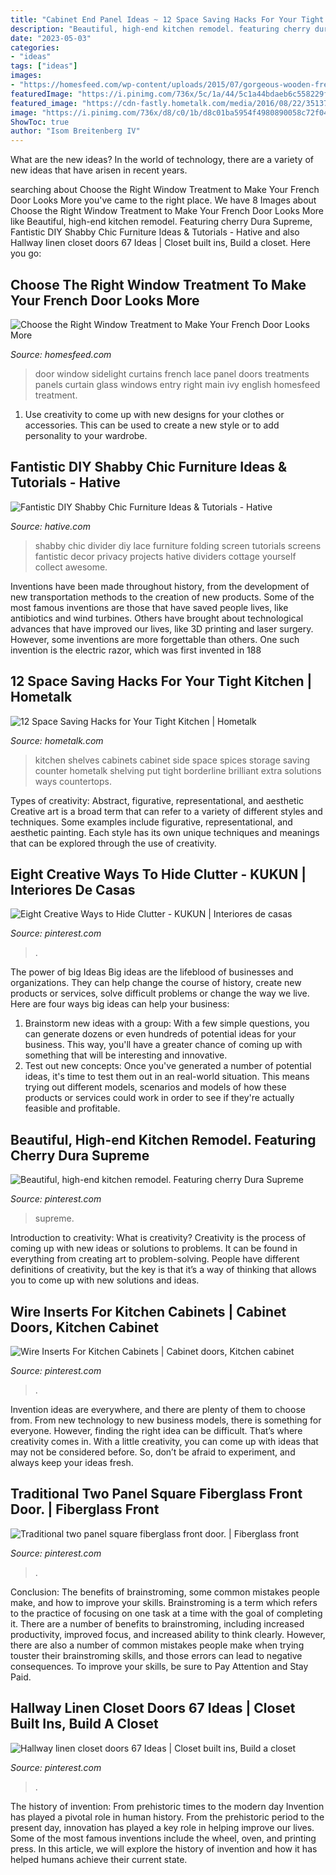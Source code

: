 ```yaml
---
title: "Cabinet End Panel Ideas ~ 12 Space Saving Hacks For Your Tight Kitchen"
description: "Beautiful, high-end kitchen remodel. featuring cherry dura supreme"
date: "2023-05-03"
categories:
- "ideas"
tags: ["ideas"]
images:
- "https://homesfeed.com/wp-content/uploads/2015/07/gorgeous-wooden-french-door-idea-with-glass-accent-and-white-lace-curtain-idea-with-wooden-foor-with-flower-basket.jpg"
featuredImage: "https://i.pinimg.com/736x/5c/1a/44/5c1a44bdaeb6c558229f98356a24c361.jpg"
featured_image: "https://cdn-fastly.hometalk.com/media/2016/08/22/3513790/s-12-space-saving-solutions-for-your-tight-kitchen-kitchen-design-shelving-ideas.jpg?size=1600x1000&amp;nocrop=1"
image: "https://i.pinimg.com/736x/d8/c0/1b/d8c01ba5954f4980890058c72f04c04c--kitchen-cabinets-wire.jpg"
ShowToc: true
author: "Isom Breitenberg IV"
---
```



What are the new ideas?
In the world of technology, there are a variety of new ideas that have arisen in recent years.

	

		
searching about Choose the Right Window Treatment to Make Your French Door Looks More you've came to the right place. We have 8 Images about Choose the Right Window Treatment to Make Your French Door Looks More like Beautiful, high-end kitchen remodel. Featuring cherry Dura Supreme, Fantistic DIY Shabby Chic Furniture Ideas &amp; Tutorials - Hative and also Hallway linen closet doors 67 Ideas | Closet built ins, Build a closet. Here you go:
		
    
## Choose The Right Window Treatment To Make Your French Door Looks More

<img loading=lazy src="https://homesfeed.com/wp-content/uploads/2015/07/gorgeous-wooden-french-door-idea-with-glass-accent-and-white-lace-curtain-idea-with-wooden-foor-with-flower-basket.jpg" onerror="this.onerror=null;this.src='https://tse4.mm.bing.net/th?id=OIP.5qgiYegQSyQvKE8omNJyqwHaKX&amp;pid=15.1';" alt="Choose the Right Window Treatment to Make Your French Door Looks More">

_Source: homesfeed.com_

>door window sidelight curtains french lace panel doors treatments panels curtain glass windows entry right main ivy english homesfeed treatment. 

	

1. Use creativity to come up with new designs for your clothes or accessories. This can be used to create a new style or to add personality to your wardrobe.

    
## Fantistic DIY Shabby Chic Furniture Ideas &amp; Tutorials - Hative

<img loading=lazy src="https://hative.com/wp-content/uploads/2016/05/diy-shabby-chic-furniture/15-diy-shabby-chic-furniture-ideas-tutorials.jpg" onerror="this.onerror=null;this.src='https://tse4.mm.bing.net/th?id=OIP.8XXKLBvfmbjLOd4NpuJcPgHaJ4&amp;pid=15.1';" alt="Fantistic DIY Shabby Chic Furniture Ideas &amp; Tutorials - Hative">

_Source: hative.com_

>shabby chic divider diy lace furniture folding screen tutorials screens fantistic decor privacy projects hative dividers cottage yourself collect awesome. 

	

Inventions have been made throughout history, from the development of new transportation methods to the creation of new products. Some of the most famous inventions are those that have saved people lives, like antibiotics and wind turbines. Others have brought about technological advances that have improved our lives, like 3D printing and laser surgery. However, some inventions are more forgettable than others. One such invention is the electric razor, which was first invented in 188
    
## 12 Space Saving Hacks For Your Tight Kitchen | Hometalk

<img loading=lazy src="https://cdn-fastly.hometalk.com/media/2016/08/22/3513790/s-12-space-saving-solutions-for-your-tight-kitchen-kitchen-design-shelving-ideas.jpg?size=1600x1000&amp;nocrop=1" onerror="this.onerror=null;this.src='https://tse4.mm.bing.net/th?id=OIP.qVnFzjVr__V-VYEtnKo2XgHaJ4&amp;pid=15.1';" alt="12 Space Saving Hacks for Your Tight Kitchen | Hometalk">

_Source: hometalk.com_

>kitchen shelves cabinets cabinet side space spices storage saving counter hometalk shelving put tight borderline brilliant extra solutions ways countertops. 

	

Types of creativity: Abstract, figurative, representational, and aesthetic
Creative art is a broad term that can refer to a variety of different styles and techniques. Some examples include figurative, representational, and aesthetic painting. Each style has its own unique techniques and meanings that can be explored through the use of creativity.

    
## Eight Creative Ways To Hide Clutter - KUKUN | Interiores De Casas

<img loading=lazy src="https://i.pinimg.com/736x/5c/1a/44/5c1a44bdaeb6c558229f98356a24c361.jpg" onerror="this.onerror=null;this.src='https://tse1.mm.bing.net/th?id=OIP.80y8kwoEspo4uieLjQH7XwHaLG&amp;pid=15.1';" alt="Eight Creative Ways to Hide Clutter - KUKUN | Interiores de casas">

_Source: pinterest.com_

>. 

	

The power of big Ideas
Big ideas are the lifeblood of businesses and organizations. They can help change the course of history, create new products or services, solve difficult problems or change the way we live.
Here are four ways big ideas can help your business: 
1. Brainstorm new ideas with a group: With a few simple questions, you can generate dozens or even hundreds of potential ideas for your business. This way, you'll have a greater chance of coming up with something that will be interesting and innovative.
2. Test out new concepts: Once you've generated a number of potential ideas, it's time to test them out in an real-world situation. This means trying out different models, scenarios and models of how these products or services could work in order to see if they're actually feasible and profitable. 

    
## Beautiful, High-end Kitchen Remodel. Featuring Cherry Dura Supreme

<img loading=lazy src="https://i.pinimg.com/736x/65/38/44/653844ba8fb92e5bc403b6b8d58b87c1--wood-planks-beautiful-kitchens.jpg" onerror="this.onerror=null;this.src='https://tse4.mm.bing.net/th?id=OIP.KayjcmQi5jYLvuoSUqqmEAHaLH&amp;pid=15.1';" alt="Beautiful, high-end kitchen remodel. Featuring cherry Dura Supreme">

_Source: pinterest.com_

>supreme. 

	

Introduction to creativity: What is creativity?
Creativity is the process of coming up with new ideas or solutions to problems. It can be found in everything from creating art to problem-solving. People have different definitions of creativity, but the key is that it’s a way of thinking that allows you to come up with new solutions and ideas.

    
## Wire Inserts For Kitchen Cabinets | Cabinet Doors, Kitchen Cabinet

<img loading=lazy src="https://i.pinimg.com/736x/d8/c0/1b/d8c01ba5954f4980890058c72f04c04c--kitchen-cabinets-wire.jpg" onerror="this.onerror=null;this.src='https://tse3.mm.bing.net/th?id=OIP.6w1WP-2t8r-IikfQK3b8fAHaLt&amp;pid=15.1';" alt="Wire Inserts For Kitchen Cabinets | Cabinet doors, Kitchen cabinet">

_Source: pinterest.com_

>. 

	

Invention ideas are everywhere, and there are plenty of them to choose from. From new technology to new business models, there is something for everyone. However, finding the right idea can be difficult. That’s where creativity comes in. With a little creativity, you can come up with ideas that may not be considered before. So, don’t be afraid to experiment, and always keep your ideas fresh.

    
## Traditional Two Panel Square Fiberglass Front Door. | Fiberglass Front

<img loading=lazy src="https://i.pinimg.com/736x/d6/cf/65/d6cf653ce5bd19e144f9bc1d70f8962a--front-doors-panel.jpg" onerror="this.onerror=null;this.src='https://tse3.mm.bing.net/th?id=OIP.2xi6_dxVWSQbPo1D1QopSQHaLG&amp;pid=15.1';" alt="Traditional two panel square fiberglass front door. | Fiberglass front">

_Source: pinterest.com_

>. 

	

Conclusion: The benefits of brainstroming, some common mistakes people make, and how to improve your skills.
Brainstroming is a term which refers to the practice of focusing on one task at a time with the goal of completing it. There are a number of benefits to brainstroming, including increased productivity, improved focus, and increased ability to think clearly. However, there are also a number of common mistakes people make when trying touster their brainstroming skills, and those errors can lead to negative consequences. To improve your skills, be sure to Pay Attention and Stay Paid.

    
## Hallway Linen Closet Doors 67 Ideas | Closet Built Ins, Build A Closet

<img loading=lazy src="https://i.pinimg.com/736x/61/7c/19/617c1996a36e0003e94ad441faf3ecfd.jpg" onerror="this.onerror=null;this.src='https://tse1.mm.bing.net/th?id=OIP.yOJM-d1N4e33Aq1MBrgFPwAAAA&amp;pid=15.1';" alt="Hallway linen closet doors 67 Ideas | Closet built ins, Build a closet">

_Source: pinterest.com_

>. 

	

The history of invention: From prehistoric times to the modern day
Invention has played a pivotal role in human history. From the prehistoric period to the present day, innovation has played a key role in helping improve our lives. Some of the most famous inventions include the wheel, oven, and printing press. In this article, we will explore the history of invention and how it has helped humans achieve their current state.

